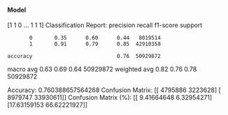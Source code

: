#### Model
[1 1 0 ... 1 1 1]
Classification Report:
              precision    recall  f1-score   support

           0       0.35      0.60      0.44   8019514
           1       0.91      0.79      0.85  42910358

    accuracy                           0.76  50929872
   macro avg       0.63      0.69      0.64  50929872
weighted avg       0.82      0.76      0.78  50929872

Accuracy: 0.760388657564268
Confusion Matrix:
[[ 4795886  3223628]
 [ 8979747 33930611]]
Confusion Matrix (%):
[[ 9.41664648  6.32954271]
 [17.63159153 66.62221927]]
